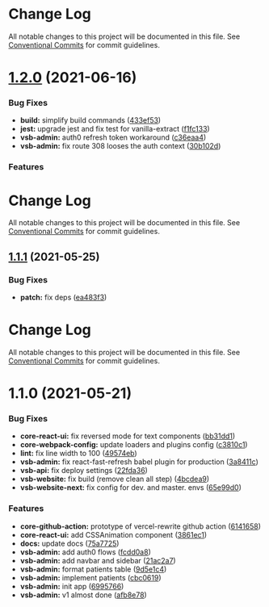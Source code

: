# Change Log

All notable changes to this project will be documented in this file. See
[Conventional Commits](https://conventionalcommits.org) for commit guidelines.

# [1.2.0](https://github.com/newrade/newrade/compare/@newrade/vsb-admin@1.1.1...@newrade/vsb-admin@1.2.0) (2021-06-16)

### Bug Fixes

- **build:** simplify build commands
  ([433ef53](https://github.com/newrade/newrade/commit/433ef533f2812a73a9e4062f394b42f9c2c94ebf))
- **jest:** upgrade jest and fix test for vanilla-extract
  ([f1fc133](https://github.com/newrade/newrade/commit/f1fc1336cf5b322598dc06685352041661c18091))
- **vsb-admin:** auth0 refresh token workaround
  ([c36eaa4](https://github.com/newrade/newrade/commit/c36eaa44480b6ab28587b690461b4d0243c3d888))
- **vsb-admin:** fix route 308 looses the auth context
  ([30b102d](https://github.com/newrade/newrade/commit/30b102d8e90460e650589a6afca1dbadff021f70))

### Features

# Change Log

All notable changes to this project will be documented in this file. See
[Conventional Commits](https://conventionalcommits.org) for commit guidelines.

## [1.1.1](https://github.com/newrade/newrade/compare/@newrade/vsb-admin@1.1.0...@newrade/vsb-admin@1.1.1) (2021-05-25)

### Bug Fixes

- **patch:** fix deps
  ([ea483f3](https://github.com/newrade/newrade/commit/ea483f365e260ef7a4d96b66de5a30afac4a397b))

# Change Log

All notable changes to this project will be documented in this file. See
[Conventional Commits](https://conventionalcommits.org) for commit guidelines.

# 1.1.0 (2021-05-21)

### Bug Fixes

- **core-react-ui:** fix reversed mode for text components
  ([bb31dd1](https://github.com/newrade/newrade/commit/bb31dd1ecf0c17b072c7ef391571a8bcbb30cdf5))
- **core-webpack-config:** update loaders and plugins config
  ([c3810c1](https://github.com/newrade/newrade/commit/c3810c12439ca8f0b5c90436238b88bce61ca2d6))
- **lint:** fix line width to 100
  ([49574eb](https://github.com/newrade/newrade/commit/49574eb1fe8aa3bbdf3cf9a6067956ccf3a96561))
- **vsb-admin:** fix react-fast-refresh babel plugin for production
  ([3a8411c](https://github.com/newrade/newrade/commit/3a8411c6a75f374d3185db642806e464869eb611))
- **vsb-api:** fix deploy settings
  ([22fda36](https://github.com/newrade/newrade/commit/22fda366d958ee071d1375f4af7372abf1d4abf4))
- **vsb-website:** fix build (remove clean all step)
  ([4bcdea9](https://github.com/newrade/newrade/commit/4bcdea98f368a3e387d6aefce74f08700753dfe6))
- **vsb-website-next:** fix config for dev. and master. envs
  ([65e99d0](https://github.com/newrade/newrade/commit/65e99d02f9ec336e355b99832637772eab314d87))

### Features

- **core-github-action:** prototype of vercel-rewrite github action
  ([6141658](https://github.com/newrade/newrade/commit/61416588d9b6be7b8ffe1ec7b03198af9ca7cb29))
- **core-react-ui:** add CSSAnimation component
  ([3861ec1](https://github.com/newrade/newrade/commit/3861ec1ecafec29b3ac9236aae88e740541feba8))
- **docs:** update docs
  ([75a7725](https://github.com/newrade/newrade/commit/75a7725a8c3b0b59508cdd203567af1d3fa9d308))
- **vsb-admin:** add auth0 flows
  ([fcdd0a8](https://github.com/newrade/newrade/commit/fcdd0a81ea10ffe4d1342440406ab7a2f92420b5))
- **vsb-admin:** add navbar and sidebar
  ([21ac2a7](https://github.com/newrade/newrade/commit/21ac2a74f9dd719da952c5e09cf94b460de26e1e))
- **vsb-admin:** format patients table
  ([9d5e1c4](https://github.com/newrade/newrade/commit/9d5e1c423c0fb9dd1a9db1550c6caa901439c3b6))
- **vsb-admin:** implement patients
  ([cbc0619](https://github.com/newrade/newrade/commit/cbc0619778bba7d395020d4ed1034a2f39dbab84))
- **vsb-admin:** init app
  ([6995766](https://github.com/newrade/newrade/commit/6995766814f853a26c2b30439680edf2e368700a))
- **vsb-admin:** v1 almost done
  ([afb8e78](https://github.com/newrade/newrade/commit/afb8e7892f7782dcc9a6596186b177d63a9782ce))
